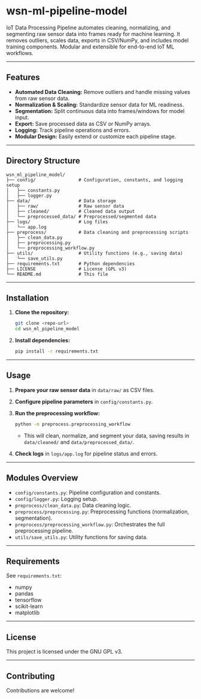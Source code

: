 # wsn-ml-pipeline-model
IoT Data Processing Pipeline automates cleaning, normalizing, and segmenting raw sensor data into frames ready for machine learning. It removes outliers, scales data, exports in CSV/NumPy, and includes model training components. Modular and extensible for end-to-end IoT ML workflows.

---

## Features

- **Automated Data Cleaning:** Remove outliers and handle missing values from raw sensor data.
- **Normalization & Scaling:** Standardize sensor data for ML readiness.
- **Segmentation:** Split continuous data into frames/windows for model input.
- **Export:** Save processed data as CSV or NumPy arrays.
- **Logging:** Track pipeline operations and errors.
- **Modular Design:** Easily extend or customize each pipeline stage.

---

## Directory Structure

```
wsn_ml_pipeline_model/
├── config/                # Configuration, constants, and logging setup
│   ├── constants.py
│   ├── logger.py
├── data/                  # Data storage
│   ├── raw/               # Raw sensor data
│   ├── cleaned/           # Cleaned data output
│   └── preprocessed_data/ # Preprocessed/segmented data
├── logs/                  # Log files
│   └── app.log
├── preprocess/            # Data cleaning and preprocessing scripts
│   ├── clean_data.py
│   ├── preprocessing.py
│   └── preprocessing_workflow.py
├── utils/                 # Utility functions (e.g., saving data)
│   └── save_utils.py
├── requirements.txt       # Python dependencies
├── LICENSE                # License (GPL v3)
└── README.md              # This file
```

---

## Installation

1. **Clone the repository:**
   ```sh
   git clone <repo-url>
   cd wsn_ml_pipeline_model
   ```

2. **Install dependencies:**
   ```sh
   pip install -r requirements.txt
   ```

---

## Usage

1. **Prepare your raw sensor data** in `data/raw/` as CSV files.
2. **Configure pipeline parameters** in `config/constants.py`.
3. **Run the preprocessing workflow:**
   ```sh
   python -m preprocess.preprocessing_workflow
   ```
   - This will clean, normalize, and segment your data, saving results in `data/cleaned/` and `data/preprocessed_data/`.

4. **Check logs** in `logs/app.log` for pipeline status and errors.

---

## Modules Overview

- `config/constants.py`: Pipeline configuration and constants.
- `config/logger.py`: Logging setup.
- `preprocess/clean_data.py`: Data cleaning logic.
- `preprocess/preprocessing.py`: Preprocessing functions (normalization, segmentation).
- `preprocess/preprocessing_workflow.py`: Orchestrates the full preprocessing pipeline.
- `utils/save_utils.py`: Utility functions for saving data.

---

## Requirements

See `requirements.txt`:

- numpy
- pandas
- tensorflow
- scikit-learn
- matplotlib

---

## License

This project is licensed under the GNU GPL v3.

---

## Contributing

Contributions are welcome!